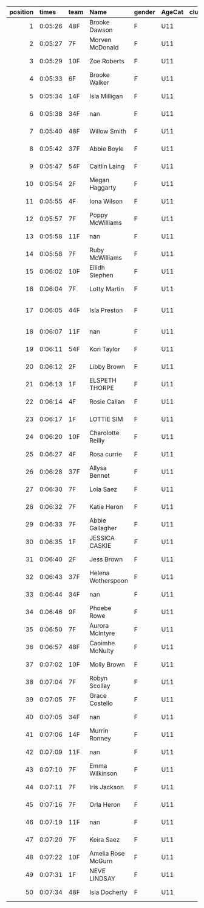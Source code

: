 |   position | times   | team   | Name               | gender   | AgeCat   |   clubnumber | Club name            | Website                               |
|-----------:|:--------|:-------|:-------------------|:---------|:---------|-------------:|:---------------------|:--------------------------------------|
|          1 | 0:05:26 | 48F    | Brooke Dawson      | F        | U11      |           48 | Springburn Harriers  | https://www.springburnharriers.co.uk/ |
|          2 | 0:05:27 | 7F     | Morven McDonald    | F        | U11      |            7 | Giffnock North AC    | https://www.giffnocknorth.co.uk/      |
|          3 | 0:05:29 | 10F    | Zoe Roberts        | F        | U11      |           10 | Shettleston Harriers | http://shettlestonharriers.org.uk/    |
|          4 | 0:05:33 | 6F     | Brooke Walker      | F        | U11      |            6 | Cambuslang Harriers  | https://cambuslangharriers.org/       |
|          5 | 0:05:34 | 14F    | Isla Milligan      | F        | U11      |           14 | Ayr Seaforth AC      | https://www.ayrseaforth.co.uk/        |
|          6 | 0:05:38 | 34F    | nan                | F        | U11      |           34 | Kilbarchan AAC       | https://kilbarchanaac.org.uk/         |
|          7 | 0:05:40 | 48F    | Willow Smith       | F        | U11      |           48 | Springburn Harriers  | https://www.springburnharriers.co.uk/ |
|          8 | 0:05:42 | 37F    | Abbie Boyle        | F        | U11      |           37 | Law & District AAC   | http://www.lawaac.co.uk/              |
|          9 | 0:05:47 | 54F    | Caitlin Laing      | F        | U11      |           54 | VP-Glasgow           | https://www.vp-glasgow.com            |
|         10 | 0:05:54 | 2F     | Megan Haggarty     | F        | U11      |            2 | Kilmarnock H&AC      | http://www.kilmarnockharriers.com/    |
|         11 | 0:05:55 | 4F     | Iona Wilson        | F        | U11      |            4 | Inverclyde AC        | https://www.inverclydeac.org/         |
|         12 | 0:05:57 | 7F     | Poppy McWilliams   | F        | U11      |            7 | Giffnock North AC    | https://www.giffnocknorth.co.uk/      |
|         13 | 0:05:58 | 11F    | nan                | F        | U11      |           11 | Airdrie Harriers     | http://airdrieharriers.org/           |
|         14 | 0:05:58 | 7F     | Ruby McWilliams    | F        | U11      |            7 | Giffnock North AC    | https://www.giffnocknorth.co.uk/      |
|         15 | 0:06:02 | 10F    | Eilidh Stephen     | F        | U11      |           10 | Shettleston Harriers | http://shettlestonharriers.org.uk/    |
|         16 | 0:06:04 | 7F     | Lotty Martin       | F        | U11      |            7 | Giffnock North AC    | https://www.giffnocknorth.co.uk/      |
|         17 | 0:06:05 | 44F    | Isla Preston       | F        | U11      |           44 | North Ayrshire AAC   | https://naathletics.co.uk/            |
|         18 | 0:06:07 | 11F    | nan                | F        | U11      |           11 | Airdrie Harriers     | http://airdrieharriers.org/           |
|         19 | 0:06:11 | 54F    | Kori Taylor        | F        | U11      |           54 | VP-Glasgow           | https://www.vp-glasgow.com            |
|         20 | 0:06:12 | 2F     | Libby Brown        | F        | U11      |            2 | Kilmarnock H&AC      | http://www.kilmarnockharriers.com/    |
|         21 | 0:06:13 | 1F     | ELSPETH THORPE     | F        | U11      |            1 | East Kilbride AC     | http://www.ekac.org.uk/               |
|         22 | 0:06:14 | 4F     | Rosie Callan       | F        | U11      |            4 | Inverclyde AC        | https://www.inverclydeac.org/         |
|         23 | 0:06:17 | 1F     | LOTTIE SIM         | F        | U11      |            1 | East Kilbride AC     | http://www.ekac.org.uk/               |
|         24 | 0:06:20 | 10F    | Charolotte Reilly  | F        | U11      |           10 | Shettleston Harriers | http://shettlestonharriers.org.uk/    |
|         25 | 0:06:27 | 4F     | Rosa currie        | F        | U11      |            4 | Inverclyde AC        | https://www.inverclydeac.org/         |
|         26 | 0:06:28 | 37F    | Allysa Bennet      | F        | U11      |           37 | Law & District AAC   | http://www.lawaac.co.uk/              |
|         27 | 0:06:30 | 7F     | Lola Saez          | F        | U11      |            7 | Giffnock North AC    | https://www.giffnocknorth.co.uk/      |
|         28 | 0:06:32 | 7F     | Katie Heron        | F        | U11      |            7 | Giffnock North AC    | https://www.giffnocknorth.co.uk/      |
|         29 | 0:06:33 | 7F     | Abbie Gallagher    | F        | U11      |            7 | Giffnock North AC    | https://www.giffnocknorth.co.uk/      |
|         30 | 0:06:35 | 1F     | JESSICA CASKIE     | F        | U11      |            1 | East Kilbride AC     | http://www.ekac.org.uk/               |
|         31 | 0:06:40 | 2F     | Jess Brown         | F        | U11      |            2 | Kilmarnock H&AC      | http://www.kilmarnockharriers.com/    |
|         32 | 0:06:43 | 37F    | Helena Wotherspoon | F        | U11      |           37 | Law & District AAC   | http://www.lawaac.co.uk/              |
|         33 | 0:06:44 | 34F    | nan                | F        | U11      |           34 | Kilbarchan AAC       | https://kilbarchanaac.org.uk/         |
|         34 | 0:06:46 | 9F     | Phoebe Rowe        | F        | U11      |            9 | Garscube Harriers    | https://www.garscubeharriers.org.uk/  |
|         35 | 0:06:50 | 7F     | Aurora McIntyre    | F        | U11      |            7 | Giffnock North AC    | https://www.giffnocknorth.co.uk/      |
|         36 | 0:06:57 | 48F    | Caoimhe McNulty    | F        | U11      |           48 | Springburn Harriers  | https://www.springburnharriers.co.uk/ |
|         37 | 0:07:02 | 10F    | Molly Brown        | F        | U11      |           10 | Shettleston Harriers | http://shettlestonharriers.org.uk/    |
|         38 | 0:07:04 | 7F     | Robyn Scollay      | F        | U11      |            7 | Giffnock North AC    | https://www.giffnocknorth.co.uk/      |
|         39 | 0:07:05 | 7F     | Grace Costello     | F        | U11      |            7 | Giffnock North AC    | https://www.giffnocknorth.co.uk/      |
|         40 | 0:07:05 | 34F    | nan                | F        | U11      |           34 | Kilbarchan AAC       | https://kilbarchanaac.org.uk/         |
|         41 | 0:07:06 | 14F    | Murrin Ronney      | F        | U11      |           14 | Ayr Seaforth AC      | https://www.ayrseaforth.co.uk/        |
|         42 | 0:07:09 | 11F    | nan                | F        | U11      |           11 | Airdrie Harriers     | http://airdrieharriers.org/           |
|         43 | 0:07:10 | 7F     | Emma Wilkinson     | F        | U11      |            7 | Giffnock North AC    | https://www.giffnocknorth.co.uk/      |
|         44 | 0:07:11 | 7F     | Iris Jackson       | F        | U11      |            7 | Giffnock North AC    | https://www.giffnocknorth.co.uk/      |
|         45 | 0:07:16 | 7F     | Orla Heron         | F        | U11      |            7 | Giffnock North AC    | https://www.giffnocknorth.co.uk/      |
|         46 | 0:07:19 | 11F    | nan                | F        | U11      |           11 | Airdrie Harriers     | http://airdrieharriers.org/           |
|         47 | 0:07:20 | 7F     | Keira Saez         | F        | U11      |            7 | Giffnock North AC    | https://www.giffnocknorth.co.uk/      |
|         48 | 0:07:22 | 10F    | Amelia Rose McGurn | F        | U11      |           10 | Shettleston Harriers | http://shettlestonharriers.org.uk/    |
|         49 | 0:07:31 | 1F     | NEVE LINDSAY       | F        | U11      |            1 | East Kilbride AC     | http://www.ekac.org.uk/               |
|         50 | 0:07:34 | 48F    | Isla Docherty      | F        | U11      |           48 | Springburn Harriers  | https://www.springburnharriers.co.uk/ |
